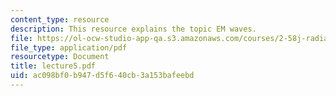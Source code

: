 ```yaml
---
content_type: resource
description: This resource explains the topic EM waves.
file: https://ol-ocw-studio-app-qa.s3.amazonaws.com/courses/2-58j-radiative-transfer-spring-2006/ac098bf0b947d5f640cb3a153bafeebd_lecture5.pdf
file_type: application/pdf
resourcetype: Document
title: lecture5.pdf
uid: ac098bf0-b947-d5f6-40cb-3a153bafeebd
---
```

